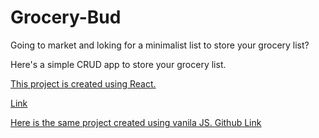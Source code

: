 # Grocery-Bud

Going to market and loking for a minimalist list to store your grocery list?

Here's a simple CRUD app to store your grocery list.

<u>

This project is created using React.

[Link]()

Here is the same project created using vanila JS.
[Github](https://github.com/SirZeck/Grocery-Bud)
[Link](sirzeck.github.io/grocery-bud/)

